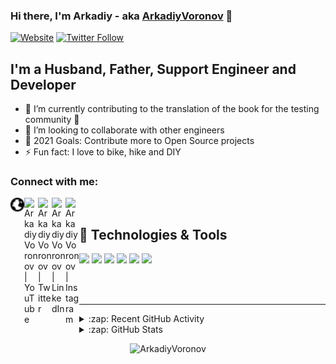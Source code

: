 ### Hi there, I'm Arkadiy - aka [ArkadiyVoronov][website] 👋

[![Website](https://img.shields.io/website?label=prapar.pythonanywhere.com&style=for-the-badge&url=https%3A%2F%2Fcodestackr.com)](https://prapar.pythonanywhere.com/)
[![Twitter Follow](https://img.shields.io/twitter/follow/ArkadiyVoronov?color=1DA1F2&logo=twitter&style=for-the-badge)](https://twitter.com/intent/follow?original_referer=https%3A%2F%2Fgithub.com%2FArkadiyVoronov&screen_name=ArkadiyVoronov)

## I'm a Husband, Father, Support Engineer and Developer

- 🌱 I’m currently contributing to the translation of the book for the testing community 🤣
- 👯 I’m looking to collaborate with other engineers
- 🥅 2021 Goals: Contribute more to Open Source projects
- ⚡ Fun fact: I love to bike, hike and DIY

### Connect with me:

[<img align="left" alt="https://prapar.pythonanywhere.com/" width="22px" src="https://raw.githubusercontent.com/iconic/open-iconic/master/svg/globe.svg" />][website]
[<img align="left" alt="ArkadiyVoronov | YouTube" width="22px" src="https://cdn.jsdelivr.net/npm/simple-icons@v3/icons/youtube.svg" />][youtube]
[<img align="left" alt="ArkadiyVoronov | Twitter" width="22px" src="https://cdn.jsdelivr.net/npm/simple-icons@v3/icons/twitter.svg" />][twitter]
[<img align="left" alt="ArkadiyVoronov | LinkedIn" width="22px" src="https://cdn.jsdelivr.net/npm/simple-icons@v3/icons/linkedin.svg" />][linkedin]
[<img align="left" alt="ArkadiyVoronov | Instagram" width="22px" src="https://cdn.jsdelivr.net/npm/simple-icons@v3/icons/instagram.svg" />][instagram]


<br />

## 🔧 Technologies & Tools
![](https://img.shields.io/badge/OS-Linux-informational?style=flat&logo=linux&logoColor=white&color=2bbc8a)
![](https://img.shields.io/badge/Editor-IntelliJ_IDEA-informational?style=flat&logo=intellij-idea&logoColor=white&color=2bbc8a)
![](https://img.shields.io/badge/Code-Python-informational?style=flat&logo=python&logoColor=white&color=2bbc8a)
![](https://img.shields.io/badge/Shell-Bash-informational?style=flat&logo=gnu-bash&logoColor=white&color=2bbc8a)
![](https://img.shields.io/badge/Tools-PostgreSQL-informational?style=flat&logo=postgresql&logoColor=white&color=2bbc8a)
![](https://img.shields.io/badge/Tools-Docker-informational?style=flat&logo=docker&logoColor=white&color=2bbc8a)

<br />
<br />

---

<details>
  <summary>:zap: Recent GitHub Activity</summary>
  
<!--START_SECTION:activity-->

<!--END_SECTION:activity-->

</details>

<details>
  <summary>:zap: GitHub Stats</summary>

  <img align="left" alt="ArkadiyVoronov's GitHub Stats" src="https://github-readme-stats.codestackr.vercel.app/api?username=ArkadiyVoronov&show_icons=true&hide_border=true" />

</details>

[website]: https://prapar.pythonanywhere.com
[course]: http://vsCodeHero.com
[twitter]: https://twitter.com/ArkadiyVoronov
[youtube]: https://youtube.com/ArkadiyVoronov
[instagram]: https://instagram.com/ArkadiyVoronov
[linkedin]: https://linkedin.com/in/ArkadiyVoronov
[webdevplaylist]: https://www.youtube.com/ArkadiyVoronov
[jsplaylist]: https://www.youtube.com/ArkadiyVoronov
[cssplaylist]: https://www.youtube.com/

<p align="center"><img src="https://komarev.com/ghpvc/?username=ArkadiyVoronov&color=green" alt="ArkadiyVoronov" /></p>
